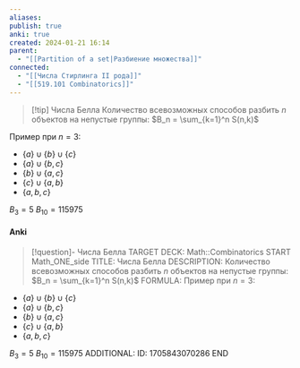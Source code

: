 ```yaml
---
aliases: 
publish: true
anki: true
created: 2024-01-21 16:14
parent:
  - "[[Partition of a set|Разбиение множества]]"
connected:
  - "[[Числа Стирлинга II рода]]"
  - "[[519.101 Combinatorics]]"
---
```

> [!tip] Числа Белла
Количество всевозможных способов разбить $n$ объектов на непустые группы: 
$B_n = \sum_{k=1}^n S(n,k)$

Пример при $n = 3$:
- $\{a\} \cup \{b\} \cup \{c\}$
- $\{a\} \cup \{b,c\}$
- $\{b\} \cup \{a,c\}$
- $\{c\} \cup \{a,b\}$
- $\{a, b, c\}$

$B_3 = 5$
$B_{10} = 115975$


#### Anki
> [!question]- Числа Белла
TARGET DECK: Math::Combinatorics
START
Math_ONE_side
TITLE: Числа Белла
DESCRIPTION: Количество всевозможных способов разбить $n$ объектов на непустые группы:  
$B_n = \sum_{k=1}^n S(n,k)$
FORMULA: Пример при $n = 3$:
- $\{a\} \cup \{b\} \cup \{c\}$
- $\{a\} \cup \{b,c\}$
- $\{b\} \cup \{a,c\}$
- $\{c\} \cup \{a,b\}$
- $\{a, b, c\}$

$B_3 = 5$
$B_{10} = 115975$
ADDITIONAL:
ID: 1705843070286
END













